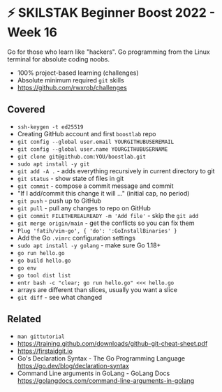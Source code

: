 # ⚡ SKILSTAK Beginner Boost 2022 - Week 16

Go for those who learn like "hackers". Go programming from the Linux
terminal for absolute coding noobs.

* 100% project-based learning (challenges)
* Absolute minimum required `git` skills
* https://github.com/rwxrob/challenges

## Covered

* `ssh-keygen -t ed25519`
* Creating GitHub account and first `boostlab` repo
* `git config --global user.email YOURGITHUBUSEREMAIL`
* `git config --global user.name YOURGITHUBUSERNAME`
* `git clone git@github.com:YOU/boostlab.git`
* `sudo apt install -y git`
* `git add -A .` - adds everything recursively in current directory to git
* `git status` - show state of files in git
* `git commit` - compose a commit message and commit
* "If I add/commit this change it will ..." (initial cap, no period)
* `git push` - push up to GitHub
* `git pull` - pull any changes to repo on GitHub
* `git commit FILETHEREALREADY -m 'Add file'` - skip the `git add`
* `git merge origin/main` - get the conflicts so you can fix them
* `Plug 'fatih/vim-go', { 'do': ':GoInstallBinaries' }`
* Add the Go `.vimrc` configuration settings
* `sudo apt install -y golang` - make sure Go 1.18+
* `go run hello.go`
* `go build hello.go`
* `go env`
* `go tool dist list`
* `entr bash -c "clear; go run hello.go" <<< hello.go`
* arrays are different than slices, usually you want a slice
* `git diff` - see what changed

## Related

* `man gittutorial`
* https://training.github.com/downloads/github-git-cheat-sheet.pdf
* https://firstaidgit.io
* Go\'s Declaration Syntax - The Go Programming Language  
  <https://go.dev/blog/declaration-syntax>
* Command Line arguments in GoLang - GoLang Docs  
  <https://golangdocs.com/command-line-arguments-in-golang>
